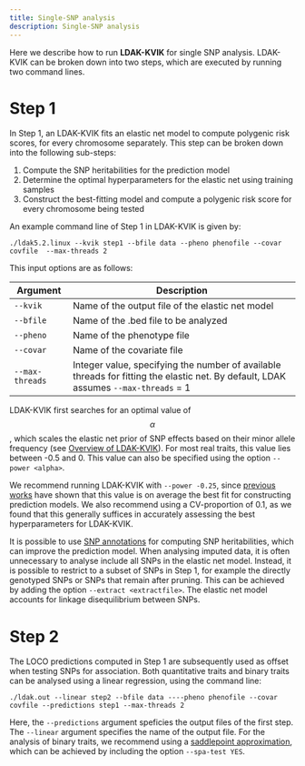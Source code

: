 ```yaml
---
title: Single-SNP analysis
description: Single-SNP analysis
---
```


<script type="text/javascript" async
  src="https://cdnjs.cloudflare.com/ajax/libs/mathjax/2.7.7/MathJax.js?config=TeX-MML-AM_CHTML">
</script>

Here we describe how to run **LDAK-KVIK** for single SNP analysis. LDAK-KVIK can be broken down into two steps, which are executed by running two command lines.

# Step 1

In Step 1, an LDAK-KVIK fits an elastic net model to compute polygenic risk scores, for every chromosome separately. This step can be broken down into the following sub-steps:

1. Compute the SNP heritabilities for the prediction model
2. Determine the optimal hyperparameters for the elastic net using training samples
3. Construct the best-fitting model and compute a polygenic risk score for every chromosome being tested

An example command line of Step 1 in LDAK-KVIK is given by:

```
./ldak5.2.linux --kvik step1 --bfile data --pheno phenofile --covar covfile  --max-threads 2
```

This input options are as follows:

| Argument |  Description | 
|------------|--------|
|`--kvik`    | Name of the output file of the elastic net model   |
|`--bfile`   | Name of the .bed file to be analyzed      |
|`--pheno`   | Name of the phenotype file      |
|`--covar`   | Name of the covariate file     |
|`--max-threads`   | Integer value, specifying the number of available threads for fitting the elastic net. By default, LDAK assumes `--max-threads` = 1      |

LDAK-KVIK first searches for an optimal value of $$\alpha$$, which scales the elastic net prior of SNP effects based on their minor allele frequency (see [Overview of LDAK-KVIK](/docs/assoc)). For most real traits, this value lies between -0.5 and 0. This value can also be specified using the option `--power <alpha>`.

We recommend running LDAK-KVIK with `--power -0.25`, since [previous works](https://www.nature.com/articles/ng.3865) have shown that this value is on average the best fit for constructing prediction models. We also recommend using a CV-proportion of 0.1, as we found that this generally suffices in accurately assessing the best hyperparameters for LDAK-KVIK.

It is possible to use [SNP annotations](http://dougspeed.com/pre-computed-tagging-files/) for computing SNP heritabilities, which can improve the prediction model. When analysing imputed data, it is often unnecessary to analyse include all SNPs in the elastic net model. Instead, it is possible to restrict to a subset of SNPs in Step 1, for example the directly genotyped SNPs or SNPs that remain after pruning. This can be achieved by adding the option `--extract <extractfile>`. The elastic net model accounts for linkage disequilibrium between SNPs. 

# Step 2

The LOCO predictions computed in Step 1 are subsequently used as offset when testing SNPs for association. Both quantitative traits and binary traits can be analysed using a linear regression, using the command line:

```
./ldak.out --linear step2 --bfile data ----pheno phenofile --covar covfile --predictions step1 --max-threads 2
```

Here, the `--predictions` argument speficies the output files of the first step. The `--linear` argument specifies the name of the output file. For the analysis of binary traits, we recommend using a [saddlepoint approximation](/docs/assoc/spa), which can be achieved by including the option `--spa-test YES`. 

